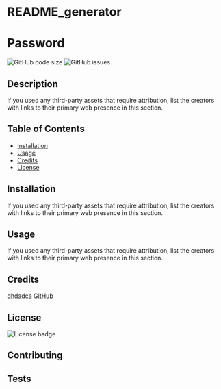 # README_generator

# Password

![GitHub code size](https://img.shields.io/github/languages/code-size/RensyAikara/Password_Generator)
![GitHub issues](https://img.shields.io/github/issues/RensyAikara/Password_Generator.svg)

## Description
If you used any third-party assets that require attribution, list the creators with links to their primary web presence in this section.

## Table of Contents
* [Installation](#installation)
* [Usage](#usage)
* [Credits](#credits)
* [License](#license)

## Installation
If you used any third-party assets that require attribution, list the creators with links to their primary web presence in this section.

## Usage
If you used any third-party assets that require attribution, list the creators with links to their primary web presence in this section.

## Credits
[dhdadca](https://guides.github.com/features/mastering-markdown/)
[GitHub](http://github.com)

## License
![License badge](https://img.shields.io/badge/license-MIT-orange)

## Contributing

## Tests
